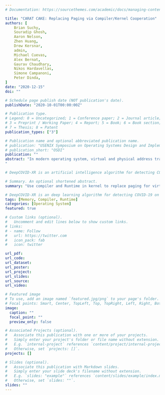 ```yaml
---
# Documentation: https://sourcethemes.com/academic/docs/managing-content/

title: "CARAT CAKE: Replacing Paging via Compiler/Kernel Cooperation"
authors: [
    Brian Suchy,
    Souradip Ghosh,
    Aaron Nelson,
    Zhen Huang,
    Drew Kersnar,
    admin,
    Michael Cuevas,
    Alex Bernat,
    Gaurav Chaudhary,
    Nikos Hardavellas,
    Simone Campanoni,
    Peter Dinda,
]
date: "2020-12-15"
doi: ""

# Schedule page publish date (NOT publication's date).
publishDate: "2020-10-01T00:00:00Z"

# Publication type.
# Legend: 0 = Uncategorized; 1 = Conference paper; 2 = Journal article;
# 3 = Preprint / Working Paper; 4 = Report; 5 = Book; 6 = Book section;
# 7 = Thesis; 8 = Patent
publication_types: ["3"]

# Publication name and optional abbreviated publication name.
# publication: "USENIX Symposium on Operating Systems Design and Implementation"
# publication_short: "OSDI"
publication: ""
abstract: "In modern operating system, virtual and physical address translation is done through paging. We argue that different address space implementations could be more competitive than paging. Within an experimental aero-kernel, Nautilus, we decouple the abstraction of address spaces from its implementation and implement paging as well as a new novel implementation, KARAT, which is an allocation level address space implementation based on Compiler-and Runtime-Based Address Translation (CARAT). Using KARAT, we show that the same functionality of paging is possible while providing new benefits such as finer grain control of memory. KARAT is implemented using a combination of the kernel, compiler, and runtime which operates without needing to make changes to the original code. 
"

# DeepCOVID-XR is an artificial intelligence algorithm for detecting COVID-19 on chest X-rays,trainedandtested on the largest published clinical dataset in the COVID-19 era with performance similarto the consensus of experienced, cardiothoracic fellowship-trainedthoracic radiologists. We present DeepCOVID-XR, a deep learning AI algorithm for detecting CXRs suspicious for COVID-19, trained and tested on the largest published clinical dataset from the COVID-19 era to date. 

# Summary. An optional shortened abstract.
summary: "Use compiler and Runtime in kernel to replace paging for virtual address translation"

# DeepCOVID-XR is an deep learning algorithm for detecting COVID-19 on chest X-rays,trained and tested on the largest published clinical dataset in the COVID-19 era with performance similar to the consensus of experienced, cardiothoracic fellowship-trained thoracic radiologists.
tags: [Memory, Compiler, Runtime]
categories: [Operating System]
featured: true

# Custom links (optional).
#   Uncomment and edit lines below to show custom links.
# links:
# - name: Follow
#   url: https://twitter.com
#   icon_pack: fab
#   icon: twitter

url_pdf:
url_code:
url_dataset:
url_poster:
url_project:
url_slides:
url_source:
url_video:

# Featured image
# To use, add an image named `featured.jpg/png` to your page's folder. 
# Focal points: Smart, Center, TopLeft, Top, TopRight, Left, Right, BottomLeft, Bottom, BottomRight.
image:
  caption: ""
  focal_point: ""
  preview_only: false

# Associated Projects (optional).
#   Associate this publication with one or more of your projects.
#   Simply enter your project's folder or file name without extension.
#   E.g. `internal-project` references `content/project/internal-project/index.md`.
#   Otherwise, set `projects: []`.
projects: []

# Slides (optional).
#   Associate this publication with Markdown slides.
#   Simply enter your slide deck's filename without extension.
#   E.g. `slides: "example"` references `content/slides/example/index.md`.
#   Otherwise, set `slides: ""`.
slides: ""
---
```

